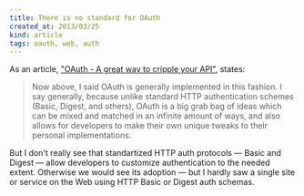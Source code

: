 ```yaml
---
title: There is no standard for OAuth
created_at: 2013/03/25
kind: article
tags: oauth, web, auth
---
```


As an article, ["OAuth - A great way to cripple your API"][1], states:

> Now above, I said OAuth is generally implemented in this fashion. I say
> generally, because unlike standard HTTP authentication schemes (Basic, Digest,
> and others), OAuth is a big grab bag of ideas which can be mixed and matched
> in an infinite amount of ways, and also allows for developers to make their
> own unique tweaks to their personal implementations.

But I don't really see that standartized HTTP auth protocols — Basic and Digest
— allow developers to customize authentication to the needed extent.  Otherwise
we would see its adoption — but I hardly saw a single site or service on the Web
using HTTP Basic or Digest auth schemas.

[1]: http://insanecoding.blogspot.ru/2013/03/oauth-great-way-to-cripple-your-api.html
